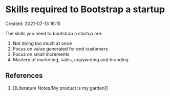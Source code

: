 # Skills required to Bootstrap a startup
Created: 2021-07-13 16:15

The skills you need to bootstrap a startup are:

1. Not doing too much at once
2. Focus on value generated for end customers
3. Focus on small increments
4. Mastery of marketing, sales, copywriting and branding

## References
1. [[Literature Notes/My product is my garden]]